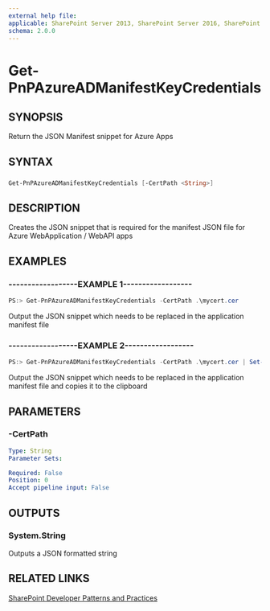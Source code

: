 ```yaml
---
external help file:
applicable: SharePoint Server 2013, SharePoint Server 2016, SharePoint Online
schema: 2.0.0
---
```

# Get-PnPAzureADManifestKeyCredentials

## SYNOPSIS
Return the JSON Manifest snippet for Azure Apps

## SYNTAX 

### 
```powershell
Get-PnPAzureADManifestKeyCredentials [-CertPath <String>]
```

## DESCRIPTION
Creates the JSON snippet that is required for the manifest JSON file for Azure WebApplication / WebAPI apps

## EXAMPLES

### ------------------EXAMPLE 1------------------
```powershell
PS:> Get-PnPAzureADManifestKeyCredentials -CertPath .\mycert.cer
```

Output the JSON snippet which needs to be replaced in the application manifest file

### ------------------EXAMPLE 2------------------
```powershell
PS:> Get-PnPAzureADManifestKeyCredentials -CertPath .\mycert.cer | Set-Clipboard
```

Output the JSON snippet which needs to be replaced in the application manifest file and copies it to the clipboard

## PARAMETERS

### -CertPath


```yaml
Type: String
Parameter Sets: 

Required: False
Position: 0
Accept pipeline input: False
```

## OUTPUTS

### System.String

Outputs a JSON formatted string

## RELATED LINKS

[SharePoint Developer Patterns and Practices](http://aka.ms/sppnp)